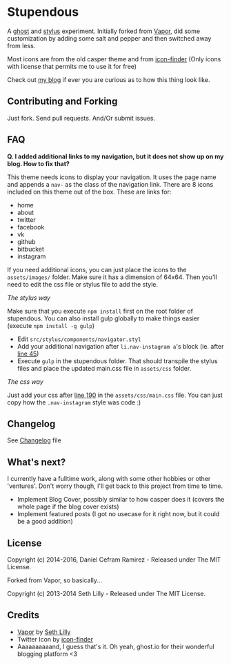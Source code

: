 # Stupendous

A [ghost](https://ghost.org) and [stylus](http://learnboost.github.io/stylus/)
experiment. Initially forked from [Vapor](https://github.com/sethlilly/Vapor),
did some customization by adding some salt and pepper and then switched away
from less.

Most icons are from the old casper theme and from [icon-finder](https://www.iconfinder.com)
(Only icons with license that permits me to use it for free)

Check out [my blog](http://blog.dcefram.com) if ever you are curious as to
how this thing look like.

## Contributing and Forking

Just fork. Send pull requests. And/Or submit issues.

## FAQ

**Q. I added additional links to my navigation, but it does not show up on my blog. How to fix that?**

This theme needs icons to display your navigation. It uses the page name and appends a `nav-` as the class of the navigation link. There are 8 icons included on this theme out of the box. These are links for:

- home
- about
- twitter
- facebook
- vk
- github
- bitbucket
- instagram

If you need additional icons, you can just place the icons to the `assets/images/` folder. Make sure it has a dimension of 64x64. Then you'll need to edit the css file or stylus file to add the style.

*The stylus way*

Make sure that you execute `npm install` first on the root folder of stupendous. You can also install gulp globally to make things easier (execute `npm install -g gulp`)

- Edit `src/stylus/components/navigator.styl`
- Add your additional navigation after `li.nav-instagram a`'s block (ie. after [line 45](https://github.com/dcefram/stupendous/blob/master/src/stylus/components/navigator.styl#L45))
- Execute `gulp` in the stupendous folder. That should transpile the stylus files and place the updated main.css file in `assets/css` folder.

*The css way*

Just add your css after [line 190](https://github.com/dcefram/stupendous/blob/master/assets/css/main.css#L190) in the `assets/css/main.css` file. You can just copy how the `.nav-instagram` style was code :)


## Changelog

See [Changelog](CHANGELOG.md) file

## What's next?

I currently have a fulltime work, along with some other hobbies or other
'ventures'. Don't worry though, I'll get back to this project from time to time.

- Implement Blog Cover, possibly similar to how casper does it (covers the whole page if the blog cover exists)
- Implement featured posts (I got no usecase for it right now, but it could be a good addition)

## License
Copyright (c) 2014-2016, Daniel Cefram Ramirez - Released under The MIT License.

Forked from Vapor, so basically...

Copyright (c) 2013-2014 Seth Lilly - Released under The MIT License.

## Credits

- [Vapor](https://github.com/sethlilly/Vapor) by [Seth Lilly](http://sethlilly.com)
- Twitter Icon by [icon-finder](https://www.iconfinder.com)
- Aaaaaaaaaand, I guess that's it. Oh yeah, ghost.io for their wonderful blogging platform <3
